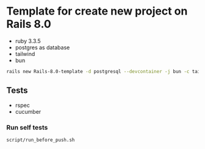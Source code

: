 # Template for create new project on Rails 8.0

- ruby 3.3.5
- postgres as database
- tailwind
- bun

```bash
rails new Rails-8.0-template -d postgresql --devcontainer -j bun -c tailwind
```

## Tests

- rspec
- cucumber

### Run self tests

```bash
script/run_before_push.sh
```
